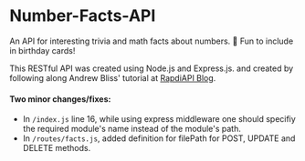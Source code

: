# Number-Facts-API

An API for interesting trivia and math facts about numbers. :tada: Fun to include in birthday cards! 

This RESTful API was created using Node.js and Express.js. and created by following along Andrew Bliss' tutorial at [RapdiAPI Blog](https://rapidapi.com/blog/nodejs-express-rest-api-example/).

#### Two minor changes/fixes:
* In `/index.js` line 16, while using express middleware one should specifiy the required module's name instead of the module's path.	
* In `/routes/facts.js`, added definition for filePath for POST, UPDATE and DELETE methods.


	
